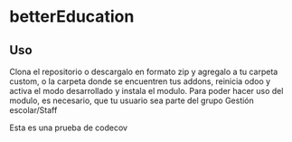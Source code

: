 # betterEducation
## Uso
Clona el repositorio o descargalo en formato zip y  agregalo a tu carpeta custom, o la carpeta donde se encuentren tus addons, reinicia odoo y activa el modo desarrollado y instala el modulo.
Para poder hacer uso del modulo, es necesario, que tu usuario sea parte del grupo Gestión escolar/Staff

Esta es una prueba de codecov